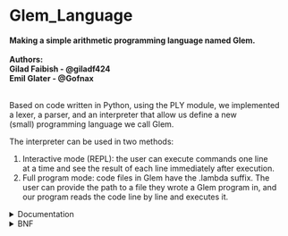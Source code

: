 # Glem_Language
**Making a simple arithmetic programming language named Glem.<br/><br/>**
**Authors:<br/>**
**Gilad Faibish - @giladf424<br/>**
**Emil Glater - @Gofnax<br/>**
<br/>

Based on code written in Python, using the PLY module, we implemented<br>
a lexer, a parser, and an interpreter that allow us define a new<br>
(small) programming language we call Glem.<br>

The interpreter can be used in two methods:<br>
1. Interactive mode (REPL): the user can execute commands one line<br>
at a time and see the result of each line immediately after execution.<br>
2. Full program mode: code files in Glem have the .lambda suffix. The<br>
user can provide the path to a file they wrote a Glem program in, and<br>
our program reads the code line by line and executes it.<br>

<details>
<summary> Documentation </summary>

***Data Types:***<br>
In Glem we support the usage of integers and boolean values,<br>
where all the values are immutable, and there are no variable assignments.<br>
<br>
With this, you can use basic arithmetic operations:
* Addition (+)
* Subtraction (-)
* Multiplication (*)
* Division (integer division) (/)
* Modulo (%)
  
and boolean and comparison operations:
* AND (&&)
* OR (||)
* NOT (!)
* Equality to (==)
* Not queal to (!=)
* Greater than (>)
* Less than (<)
* Greater than or equal to (>=)
* Less than or equal to (<=)

***Basic Usage:***<br>
The basic way to make use of Glem is to write one-line expressions,<br>
for which the interpreter will print the result.
For example:
```
>>> 3 + 5;
8
>>> 12 >= 4;
true
>>> 4 * (5 + 2);
28
```

***Functions:***<br>
In Glem, you can define functions using the keyword ```mey``` and call them<br>
anywhere in the code from the point of their definition onwards.<br>
As Glem doesn't support variable assignment, writing a function that<br>
executes multiple statement won't affect that function's returned value,<br>
and only the result of the last statement will be returned.<br>
<br>
The format of a function definition is:<br>
```
mey {function_name, (arg1, arg2, ...)}
{statement; statement; ...; statement;};
```

For example, let's look at the definition of the function ```addOne``` that<br>
receives an integer and returns its value increased by 1:<br>
```
>>> mey {addOne, (n)} {n + 1;};
addOne defined.
```

The format of calling a function is:
```
function_name(arg1, arg2, arg3, ...);
```

Continuing with our example, assuming we defined ```addOne``` earlier in our<br>
code, to call it we simply need to write its name, followed by brackets with<br>
values that correspond to its expected values in them:
```
>>> addOne(3);
4
```

In addition to regular functions, Glem supports the usage of anonymous<br>
functions (lambda expressions). These allow you to write code with a higher<br>
level of complexity than a regular statement, but without the need to define<br>
a function beforehand.
</details>

<details>
<summary>BNF</summary>
<br>
The syntax of Glem is as follows:<br>
  
```
program ::= statement_list

statement_list ::= statement_list statement
                 | statement

statement ::= expression ";"
            | function_definition
            | expression_lambda

expression ::= expression "+" expression
             | expression "-" expression
             | expression "*" expression
             | expression "/" expression
             | expression "%" expression
             | expression "&&" expression
             | expression "||" expression
             | expression "!=" expression
             | expression "==" expression
             | expression ">" expression
             | expression "<" expression
             | expression ">=" expression
             | expression "<=" expression
             | "!" expression
             | "(" expression ")"
             | number
             | boolean
             | identifier
             | identifier "(" param_list ")"
             | "lambda" identifier "." "(" expression ")"

function_definition ::= "mey" "{" identifier "," "(" arg_list ")" "}" "{" statement_list "}" ";"

arg_list ::= identifier
           | identifier "," arg_list

param_list ::= expression
             | expression "," param_list
```
</details>
